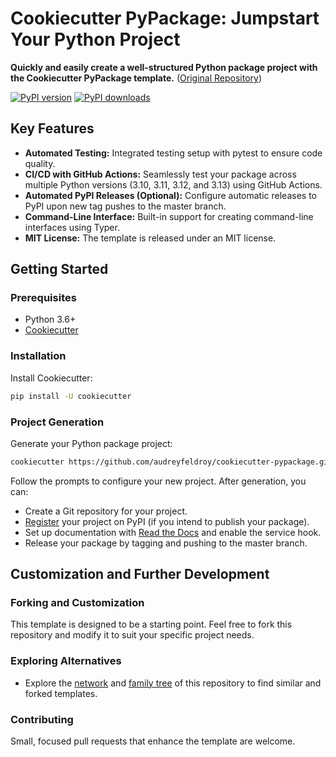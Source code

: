 # Cookiecutter PyPackage: Jumpstart Your Python Project

**Quickly and easily create a well-structured Python package project with the Cookiecutter PyPackage template.** ([Original Repository](https://github.com/audreyfeldroy/cookiecutter-pypackage))

[![PyPI version](https://img.shields.io/pypi/v/cookiecutter-pypackage.svg)](https://pypi.python.org/pypi/cookiecutter-pypackage)
[![PyPI downloads](https://img.shields.io/pypi/dm/cookiecutter-pypackage.svg)](https://pypi.python.org/pypi/cookiecutter-pypackage)

## Key Features

*   **Automated Testing:** Integrated testing setup with pytest to ensure code quality.
*   **CI/CD with GitHub Actions:** Seamlessly test your package across multiple Python versions (3.10, 3.11, 3.12, and 3.13) using GitHub Actions.
*   **Automated PyPI Releases (Optional):** Configure automatic releases to PyPI upon new tag pushes to the master branch.
*   **Command-Line Interface:** Built-in support for creating command-line interfaces using Typer.
*   **MIT License:** The template is released under an MIT license.

## Getting Started

### Prerequisites

*   Python 3.6+
*   [Cookiecutter](https://github.com/cookiecutter/cookiecutter)

### Installation

Install Cookiecutter:

```bash
pip install -U cookiecutter
```

### Project Generation

Generate your Python package project:

```bash
cookiecutter https://github.com/audreyfeldroy/cookiecutter-pypackage.git
```

Follow the prompts to configure your new project. After generation, you can:

*   Create a Git repository for your project.
*   [Register](https://packaging.python.org/tutorials/packaging-projects/#uploading-the-distribution-archives) your project on PyPI (if you intend to publish your package).
*   Set up documentation with [Read the Docs](https://readthedocs.io/) and enable the service hook.
*   Release your package by tagging and pushing to the master branch.

## Customization and Further Development

### Forking and Customization

This template is designed to be a starting point.  Feel free to fork this repository and modify it to suit your specific project needs.

### Exploring Alternatives

*   Explore the [network](https://github.com/audreyfeldroy/cookiecutter-pypackage/network) and [family tree](https://github.com/audreyfeldroy/cookiecutter-pypackage/network/members) of this repository to find similar and forked templates.

### Contributing

Small, focused pull requests that enhance the template are welcome.